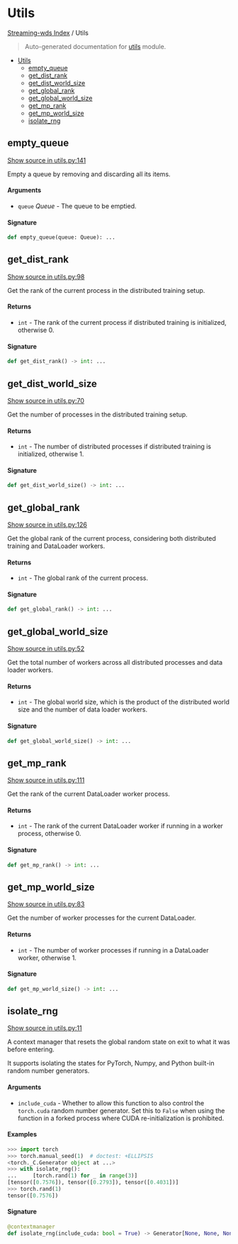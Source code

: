 # Utils

[Streaming-wds Index](./README.md#streaming-wds-index) / Utils

> Auto-generated documentation for [utils](../streaming_wds/utils.py) module.

- [Utils](#utils)
  - [empty_queue](#empty_queue)
  - [get_dist_rank](#get_dist_rank)
  - [get_dist_world_size](#get_dist_world_size)
  - [get_global_rank](#get_global_rank)
  - [get_global_world_size](#get_global_world_size)
  - [get_mp_rank](#get_mp_rank)
  - [get_mp_world_size](#get_mp_world_size)
  - [isolate_rng](#isolate_rng)

## empty_queue

[Show source in utils.py:141](../streaming_wds/utils.py#L141)

Empty a queue by removing and discarding all its items.

#### Arguments

- `queue` *Queue* - The queue to be emptied.

#### Signature

```python
def empty_queue(queue: Queue): ...
```



## get_dist_rank

[Show source in utils.py:98](../streaming_wds/utils.py#L98)

Get the rank of the current process in the distributed training setup.

#### Returns

- `int` - The rank of the current process if distributed training is initialized,
     otherwise 0.

#### Signature

```python
def get_dist_rank() -> int: ...
```



## get_dist_world_size

[Show source in utils.py:70](../streaming_wds/utils.py#L70)

Get the number of processes in the distributed training setup.

#### Returns

- `int` - The number of distributed processes if distributed training is initialized,
     otherwise 1.

#### Signature

```python
def get_dist_world_size() -> int: ...
```



## get_global_rank

[Show source in utils.py:126](../streaming_wds/utils.py#L126)

Get the global rank of the current process, considering both distributed training
and DataLoader workers.

#### Returns

- `int` - The global rank of the current process.

#### Signature

```python
def get_global_rank() -> int: ...
```



## get_global_world_size

[Show source in utils.py:52](../streaming_wds/utils.py#L52)

Get the total number of workers across all distributed processes and data loader workers.

#### Returns

- `int` - The global world size, which is the product of the distributed world size
     and the number of data loader workers.

#### Signature

```python
def get_global_world_size() -> int: ...
```



## get_mp_rank

[Show source in utils.py:111](../streaming_wds/utils.py#L111)

Get the rank of the current DataLoader worker process.

#### Returns

- `int` - The rank of the current DataLoader worker if running in a worker process,
     otherwise 0.

#### Signature

```python
def get_mp_rank() -> int: ...
```



## get_mp_world_size

[Show source in utils.py:83](../streaming_wds/utils.py#L83)

Get the number of worker processes for the current DataLoader.

#### Returns

- `int` - The number of worker processes if running in a DataLoader worker,
     otherwise 1.

#### Signature

```python
def get_mp_world_size() -> int: ...
```



## isolate_rng

[Show source in utils.py:11](../streaming_wds/utils.py#L11)

A context manager that resets the global random state on exit to what it was before entering.

It supports isolating the states for PyTorch, Numpy, and Python built-in random number generators.

#### Arguments

- `include_cuda` - Whether to allow this function to also control the `torch.cuda` random number generator.
    Set this to ``False`` when using the function in a forked process where CUDA re-initialization is
    prohibited.

#### Examples

```python
>>> import torch
>>> torch.manual_seed(1)  # doctest: +ELLIPSIS
<torch._C.Generator object at ...>
>>> with isolate_rng():
...     [torch.rand(1) for _ in range(3)]
[tensor([0.7576]), tensor([0.2793]), tensor([0.4031])]
>>> torch.rand(1)
tensor([0.7576])
```

#### Signature

```python
@contextmanager
def isolate_rng(include_cuda: bool = True) -> Generator[None, None, None]: ...
```
